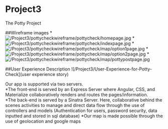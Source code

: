 # Project3
The Potty Project

##Wireframe images
*![/Project3/pottycheckwireframe/pottycheck/homepage.jpg](wireframeimages:homepage)
*![/Project3/pottycheckwireframe/pottycheck/indexpage.jpg](wireframeimages:indexpage)
*![/Project3/pottycheckwireframe/pottycheck/map/option1page.jpg](wireframeimages:option1page)
*![/Project3/pottycheckwireframe/pottycheck/map/option2page.jpg](wireframeimages:option2page)
*![/Project3/pottycheckwireframe/pottycheck/map/pottypostpage.jpg](wireframeimages:pottypostpage)

##User Experience Description
![/Project3/User-Experience-for-Potty-Check](user experience story)

Our app is supported via two servers.  
*The front-end is served by an Express Server where Angular, CSS, and Materialize collaboratively renders and routes the pages/information.  
*The back-end is served by a Sinatra Server.  Here, collaborative behind the scenes activities to manage and direct data flow through the use of controllers and models (Authentication for users, password security, data inputted and stored in sql database)
*Our map is made possible through the use of geolocation and google maps 


